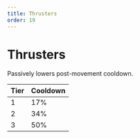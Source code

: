 ```yaml
---
title: Thrusters
order: 19
---
```


# Thrusters

Passively lowers post-movement cooldown.

| Tier | Cooldown |
| --- | --- |
| 1 | 17% |
| 2 | 34% |
| 3 | 50% |
